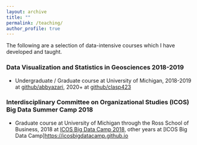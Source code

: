 ```yaml
---
layout: archive
title: ""
permalink: /teaching/
author_profile: true
---
```


The following are a selection of data-intensive courses which I have developed and taught.

### Data Visualization and Statistics in Geosciences 2018-2019
- Undergraduate / Graduate course at University of Michigan, 2018-2019 at [github/abbyazari](https://github.com/abbyazari/data_vis_statistics_geosciences), 2020+ at [github/clasp423](https://github.com/abbyazari/data_vis_statistics_geosciences)


### Interdisciplinary Committee on Organizational Studies (ICOS) Big Data Summer Camp 2018
- Graduate course at University of Michigan through the Ross School of Business, 2018 at [ICOS Big Data Camp 2018](https://icosbigdatacamp.github.io/2018-summer-camp/), other years at [ICOS Big Data Camp]https://icosbigdatacamp.github.io
